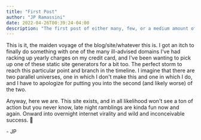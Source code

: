 ```yaml
---
title: "First Post"
author: "JP Ramassini"
date: 2022-04-26T00:39:24-04:00
description: "The first post of either many, few, or a medium amount of posts to follow."
---
```


This is it, the maiden voyage of the blog/site/whatever this is. I got an itch to finally do something with one of the many ill-advised domains I've had racking up yearly charges on my credit card, and I've been wanting to pick up one of these static site generators for a bit too. The perfect storm to reach this particular point and branch in the timeline. I imagine that there are two parallel universes, one in which I don't make this and one in which I do, and I have to apologize for putting you into the second (and likely worse) of the two.

Anyway, here we are. This site exists, and in all likelihood won't see a ton of action but you never know, late night ramblings are kinda fun now and again. Onward into overnight internet virality and wild and inconceivable success. :tada:

\- JP 

